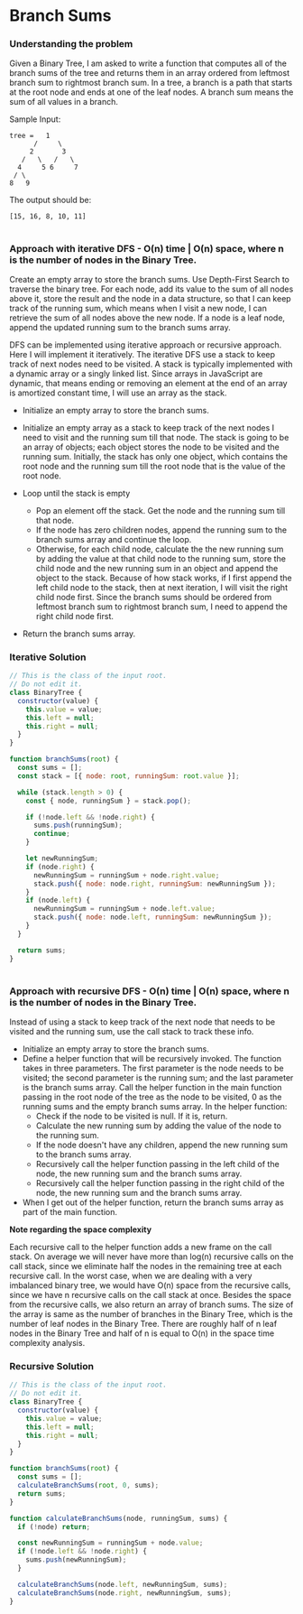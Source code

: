 # Branch Sums

### Understanding the problem

Given a Binary Tree, I am asked to write a function that computes all of the branch sums of the tree and returns them in an array ordered from leftmost branch sum to rightmost branch sum. In a tree, a branch is a path that starts at the root node and ends at one of the leaf nodes. A branch sum means the sum of all values in a branch.

Sample Input:

```
tree =   1
      /     \
     2       3
   /   \   /   \
  4     5 6     7
 / \
8   9
```

The output should be:

```
[15, 16, 8, 10, 11]
```

#

### Approach with iterative DFS - O(n) time | O(n) space, where n is the number of nodes in the Binary Tree.

Create an empty array to store the branch sums. Use Depth-First Search to traverse the binary tree. For each node, add its value to the sum of all nodes above it, store the result and the node in a data structure, so that I can keep track of the running sum, which means when I visit a new node, I can retrieve the sum of all nodes above the new node. If a node is a leaf node, append the updated running sum to the branch sums array.

DFS can be implemented using iterative approach or recursive approach. Here I will implement it iteratively. The iterative DFS use a stack to keep track of next nodes need to be visited. A stack is typically implemented with a dynamic array or a singly linked list. Since arrays in JavaScript are dynamic, that means ending or removing an element at the end of an array is amortized constant time, I will use an array as the stack.

- Initialize an empty array to store the branch sums.
- Initialize an empty array as a stack to keep track of the next nodes I need to visit and the running sum till that node. The stack is going to be an array of objects; each object stores the node to be visited and the running sum. Initially, the stack has only one object, which contains the root node and the running sum till the root node that is the value of the root node.
- Loop until the stack is empty

  - Pop an element off the stack. Get the node and the running sum till that node.
  - If the node has zero children nodes, append the running sum to the branch sums array and continue the loop.
  - Otherwise, for each child node, calculate the the new running sum by adding the value at that child node to the running sum, store the child node and the new running sum in an object and append the object to the stack. Because of how stack works, if I first append the left child node to the stack, then at next iteration, I will visit the right child node first. Since the branch sums should be ordered from leftmost branch sum to rightmost branch sum, I need to append the right child node first.

- Return the branch sums array.

### Iterative Solution

```js
// This is the class of the input root.
// Do not edit it.
class BinaryTree {
  constructor(value) {
    this.value = value;
    this.left = null;
    this.right = null;
  }
}

function branchSums(root) {
  const sums = [];
  const stack = [{ node: root, runningSum: root.value }];

  while (stack.length > 0) {
    const { node, runningSum } = stack.pop();

    if (!node.left && !node.right) {
      sums.push(runningSum);
      continue;
    }

    let newRunningSum;
    if (node.right) {
      newRunningSum = runningSum + node.right.value;
      stack.push({ node: node.right, runningSum: newRunningSum });
    }
    if (node.left) {
      newRunningSum = runningSum + node.left.value;
      stack.push({ node: node.left, runningSum: newRunningSum });
    }
  }

  return sums;
}
```

#

### Approach with recursive DFS - O(n) time | O(n) space, where n is the number of nodes in the Binary Tree.

Instead of using a stack to keep track of the next node that needs to be visited and the running sum, use the call stack to track these info.

- Initialize an empty array to store the branch sums.
- Define a helper function that will be recursively invoked. The function takes in three parameters. The first parameter is the node needs to be visited; the second parameter is the running sum; and the last parameter is the branch sums array. Call the helper function in the main function passing in the root node of the tree as the node to be visited, 0 as the running sums and the empty branch sums array. In the helper function:
  - Check if the node to be visited is null. If it is, return.
  - Calculate the new running sum by adding the value of the node to the running sum.
  - If the node doesn't have any children, append the new running sum to the branch sums array.
  - Recursively call the helper function passing in the left child of the node, the new running sum and the branch sums array.
  - Recursively call the helper function passing in the right child of the node, the new running sum and the branch sums array.
- When I get out of the helper function, return the branch sums array as part of the main function.

**Note regarding the space complexity**

Each recursive call to the helper function adds a new frame on the call stack. On average we will never have more than log(n) recursive calls on the call stack, since we eliminate half the nodes in the remaining tree at each recursive call. In the worst case, when we are dealing with a very imbalanced binary tree, we would have O(n) space from the recursive calls, since we have n recursive calls on the call stack at once. Besides the space from the recursive calls, we also return an array of branch sums. The size of the array is same as the number of branches in the Binary Tree, which is the number of leaf nodes in the Binary Tree. There are roughly half of n leaf nodes in the Binary Tree and half of n is equal to O(n) in the space time complexity analysis.

### Recursive Solution

```js
// This is the class of the input root.
// Do not edit it.
class BinaryTree {
  constructor(value) {
    this.value = value;
    this.left = null;
    this.right = null;
  }
}

function branchSums(root) {
  const sums = [];
  calculateBranchSums(root, 0, sums);
  return sums;
}

function calculateBranchSums(node, runningSum, sums) {
  if (!node) return;

  const newRunningSum = runningSum + node.value;
  if (!node.left && !node.right) {
    sums.push(newRunningSum);
  }

  calculateBranchSums(node.left, newRunningSum, sums);
  calculateBranchSums(node.right, newRunningSum, sums);
}
```
